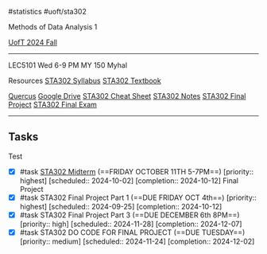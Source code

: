 #statistics #uoft/sta302

Methods of Data Analysis 1

[UofT 2024 Fall](UofT%202024%20Fall)

---
LEC5101
	Wed 6-9 PM
	MY 150
	Myhal

Resources
	[STA302 Syllabus](attachments/STA302%20Syllabus.pdf)
	[STA302 Textbook](attachments/STA302%20Textbook.pdf)


[Quercus](https://q.utoronto.ca/courses/354754)
[Google Drive](https://drive.google.com/drive/folders/1iBUID8UFyH1gCMr0IEFZKe3i1WGu7VJa)
[STA302 Cheat Sheet](STA302%20Notes/STA302%20Cheat%20Sheet.md)
[STA302 Notes](STA302%20Notes/STA302%20Notes.md)
[STA302 Final Project](STA302%20Final%20Project.md)
[STA302 Final Exam](STA302%20Final%20Exam.md)


---
## Tasks
Test
- [x] #task [STA302 Midterm](STA302%20Midterm.md) (==FRIDAY OCTOBER 11TH 5-7PM==)  [priority:: highest]  [scheduled:: 2024-10-02]  [completion:: 2024-10-12]
Final Project
- [x] #task STA302 Final Project Part 1 (==DUE FRIDAY OCT 4th==)  [priority:: highest]  [scheduled:: 2024-09-25]  [completion:: 2024-10-12]
- [x] #task STA302 Final Project Part 3 (==DUE DECEMBER 6th 8PM==)  [priority:: high]  [scheduled:: 2024-11-28]  [completion:: 2024-12-07]
- [x] #task STA302 DO CODE FOR FINAL PROJECT (==DUE TUESDAY==)  [priority:: medium]  [scheduled:: 2024-11-24]  [completion:: 2024-12-02]